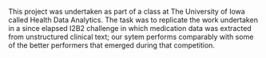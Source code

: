 This project was undertaken as part of a class at The University of Iowa called Health Data Analytics.
The task was to replicate the work undertaken in a since elapsed I2B2 challenge in which medication data was
extracted from unstructured clinical text; our sytem performs comparably with some of the better performers
that emerged during that competition.
